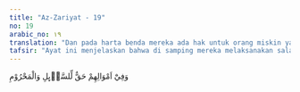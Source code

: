 ```yaml
---
title: "Az-Zariyat - 19"
no: 19
arabic_no: ١٩
translation: "Dan pada harta benda mereka ada hak untuk orang miskin yang meminta dan orang miskin yang tidak meminta. "
tafsir: "Ayat ini menjelaskan bahwa di samping mereka melaksanakan salat wajib dan sunah, mereka juga selalu mengeluarkan infaq fi sabilillah dengan mengeluarkan zakat wajib atau sumbangan derma atau sokongan sukarela karena mereka memandang bahwa pada harta-harta mereka itu ada hak fakir miskin yang meminta dan orang miskin yang tidak meminta bagian karena merasa malu untuk meminta. Ibnu Jarir meriwayatkan sebuah hadis dari Abu Hurairah bahwa Nabi Muhammad saw pernah menerangkan siapa saja yang tergolong orang miskin, dengan sabdanya: Bukanlah orang miskin itu yang tidak diberi sebiji dan dua biji kurma atau sesuap dan dua suap makanan. Beliau ditanya, \"(Jika demikian) siapakah yang dinamakan miskin itu?\" Beliau menjawab, \"Orang yang tidak mempunyai apa yang diperlukan dan tidak dikenal tempatnya sehingga tidak diberikan sedekah kepadanya. Itulah orang yang mahrum tidak dapat bagian.\" (Riwayat Ibnu Jarir dari Abu Hurairah) Di dalam Al-Qur'an terdapat tiga kelompok ayat yang selalu ber dampingan, tidak dapat dipisahkan yaitu perintah untuk salat danmengeluarkan zakat, perintah supaya taat kepada Allah dan rasulNya, dan perintah untuk bersyukur kepada Allah dan kedua ibubapak. Setelah Allah menerangkan sifat-sifat orang yang bertakwa, maka Allah menjelaskan bahwa mereka itu melihat dengan hati nurani tanda-tanda kekuasaan Allah pada alam kosmos, pada alam semesta yang melintang di sekelilingnya, di bumi dan di langit sehingga memiliki ketenangan jiwa, sebagai tanda seorang yang sudah makrifah kepada Allah."
---
```

وَفِيْٓ اَمْوَالِهِمْ حَقٌّ لِّلسَّاۤىِٕلِ وَالْمَحْرُوْمِ 
